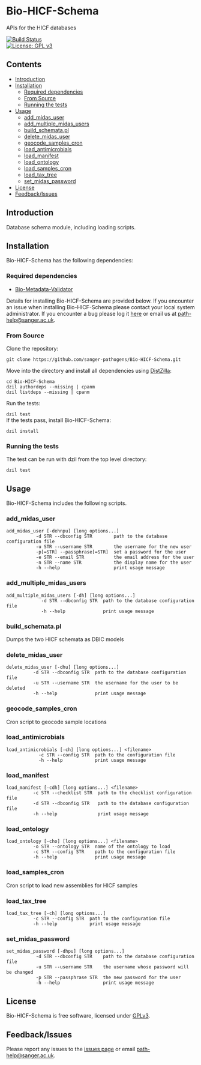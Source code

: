 # Bio-HICF-Schema
APIs for the HICF databases

[![Build Status](https://travis-ci.org/sanger-pathogens/Bio-HICF-Schema.svg?branch=master)](https://travis-ci.org/sanger-pathogens/Bio-HICF-Schema)    
[![License: GPL v3](https://img.shields.io/badge/License-GPL%20v3-brightgreen.svg)](https://github.com/sanger-pathogens/Bio-HICF-Schema/blob/master/license_file)   

## Contents
  * [Introduction](#introduction)
  * [Installation](#installation)
    * [Required dependencies](#required-dependencies)
    * [From Source](#from-source)
    * [Running the tests](#running-the-tests)
  * [Usage](#usage)
    * [add\_midas\_user](#add_midas_user)
    * [add\_multiple\_midas\_users](#add_multiple_midas_users)
    * [build\_schemata\.pl](#build_schematapl)
    * [delete\_midas\_user](#delete_midas_user)
    * [geocode\_samples\_cron](#geocode_samples_cron)
    * [load\_antimicrobials](#load_antimicrobials)
    * [load\_manifest](#load_manifest)
    * [load\_ontology](#load_ontology)
    * [load\_samples\_cron](#load_samples_cron)
    * [load\_tax\_tree](#load_tax_tree)
    * [set\_midas\_password](#set_midas_password)
  * [License](#license)
  * [Feedback/Issues](#feedbackissues)

## Introduction
Database schema module, including loading scripts.

## Installation
Bio-HICF-Schema has the following dependencies:

### Required dependencies
* [Bio-Metadata-Validator](https://github.com/sanger-pathogens/Bio-Metadata-Validator)

Details for installing Bio-HICF-Schema are provided below. If you encounter an issue when installing Bio-HICF-Schema please contact your local system administrator. If you encounter a bug please log it [here](https://github.com/sanger-pathogens/Bio-HICF-Schema/issues) or email us at path-help@sanger.ac.uk.

### From Source

Clone the repository:   
   
`git clone https://github.com/sanger-pathogens/Bio-HICF-Schema.git`   
   
Move into the directory and install all dependencies using [DistZilla](http://dzil.org/):   
  
```
cd Bio-HICF-Schema
dzil authordeps --missing | cpanm
dzil listdeps --missing | cpanm
```
  
Run the tests:   
  
`dzil test`   
If the tests pass, install Bio-HICF-Schema:   
  
`dzil install`   

### Running the tests
The test can be run with dzil from the top level directory:  
  
`dzil test`  
## Usage
Bio-HICF-Schema includes the following scripts.

### add_midas_user
```
add_midas_user [-dehnpu] [long options...]
	       -d STR --dbconfig STR        path to the database configuration file
	       -u STR --username STR        the username for the new user
	       -p[=STR] --passphrase[=STR]  set a password for the user
	       -e STR --email STR           the email address for the user
	       -n STR --name STR            the display name for the user
	       -h --help                    print usage message
```
### add_multiple_midas_users
```
add_multiple_midas_users [-dh] [long options...]
			 -d STR --dbconfig STR  path to the database configuration file
			 -h --help              print usage message
```
### build_schemata.pl
Dumps the two HICF schemata as DBIC models

### delete_midas_user
```
delete_midas_user [-dhu] [long options...]
		  -d STR --dbconfig STR  path to the database configuration file
		  -u STR --username STR  the username for the user to be deleted
		  -h --help              print usage message
```
### geocode_samples_cron
Cron script to geocode sample locations

### load_antimicrobials
```
load_antimicrobials [-ch] [long options...] <filename>
		    -c STR --config STR  path to the configuration file
		    -h --help            print usage message
```
### load_manifest
```
load_manifest [-cdh] [long options...] <filename>
	      -c STR --checklist STR  path to the checklist configuration file
	      -d STR --dbconfig STR   path to the database configuration file
	      -h --help               print usage message
```
### load_ontology
```
load_ontology [-cho] [long options...] <filename>
	      -o STR --ontology STR  name of the ontology to load
	      -c STR --config STR    path to the configuration file
	      -h --help              print usage message
```
### load_samples_cron
Cron script to load new assemblies for HICF samples

### load_tax_tree
```
load_tax_tree [-ch] [long options...]
	      -c STR --config STR  path to the configuration file
	      -h --help            print usage message
```
### set_midas_password
```
set_midas_password [-dhpu] [long options...]
		   -d STR --dbconfig STR    path to the database configuration file
		   -u STR --username STR    the username whose password will be changed
		   -p STR --passphrase STR  the new password for the user
		   -h --help                print usage message
```

## License
Bio-HICF-Schema is free software, licensed under [GPLv3](https://github.com/sanger-pathogens/Bio-HICF-Schema/blob/master/license_file).

## Feedback/Issues
Please report any issues to the [issues page](https://github.com/sanger-pathogens/Bio-HICF-Schema/issues) or email path-help@sanger.ac.uk.
